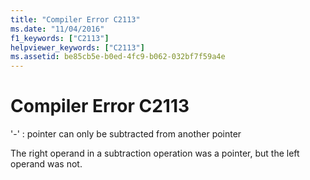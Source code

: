 ```yaml
---
title: "Compiler Error C2113"
ms.date: "11/04/2016"
f1_keywords: ["C2113"]
helpviewer_keywords: ["C2113"]
ms.assetid: be85cb5e-b0ed-4fc9-b062-032bf7f59a4e
---
```

# Compiler Error C2113

'-' : pointer can only be subtracted from another pointer

The right operand in a subtraction operation was a pointer, but the left operand was not.